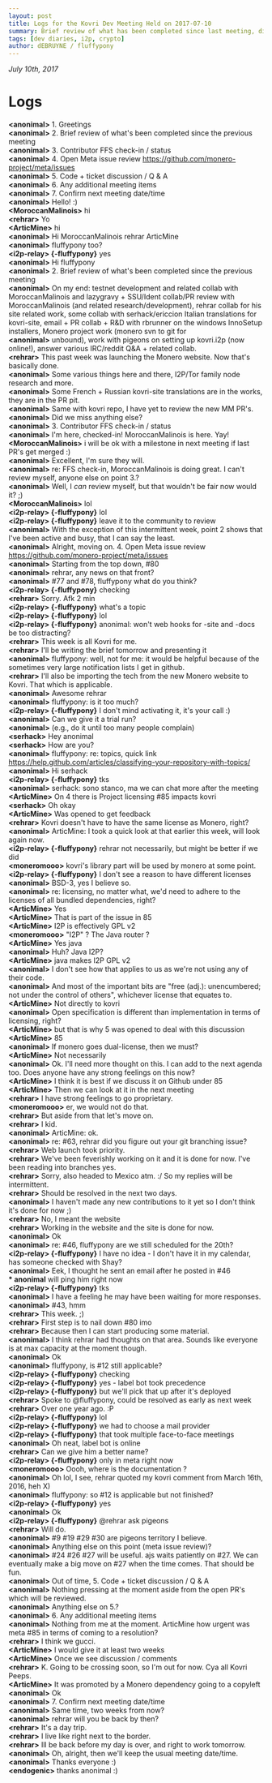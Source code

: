 ```yaml
---
layout: post
title: Logs for the Kovri Dev Meeting Held on 2017-07-10
summary: Brief review of what has been completed since last meeting, discussion of meta issues, and code & open tickets discussion
tags: [dev diaries, i2p, crypto]
author: dEBRUYNE / fluffypony
---
```


*July 10th, 2017*  

# Logs  

**\<anonimal>** 1. Greetings  
**\<anonimal>** 2. Brief review of what's been completed since the previous meeting  
**\<anonimal>** 3. Contributor FFS check-in / status  
**\<anonimal>** 4. Open Meta issue review https://github.com/monero-project/meta/issues  
**\<anonimal>** 5. Code + ticket discussion / Q & A  
**\<anonimal>** 6. Any additional meeting items  
**\<anonimal>** 7. Confirm next meeting date/time  
**\<anonimal>** Hello! :)  
**\<MoroccanMalinois>** hi  
**\<rehrar>** Yo  
**\<ArticMine>** hi  
**\<anonimal>** Hi MoroccanMalinois rehrar ArticMine  
**\<anonimal>** fluffypony too?  
**\<i2p-relay> {-fluffypony}** yes  
**\<anonimal>** Hi fluffypony  
**\<anonimal>** 2. Brief review of what's been completed since the previous meeting  
**\<anonimal>** On my end: testnet development and related collab with MoroccanMalinois and lazygravy + SSU/Ident collab/PR review with MoroccanMalinois (and related research/development), rehrar collab for his site related work, some collab with serhack/ericcion Italian translations for kovri-site, email + PR collab + R&D with rbrunner on the windows InnoSetup installers, Monero project work (monero svn to git for  
**\<anonimal>** unbound), work with pigeons on setting up kovri.i2p (now online!), answer various IRC/reddit Q&A + related collab.  
**\<rehrar>** This past week was launching the Monero website. Now that's basically done.  
**\<anonimal>** Some various things here and there, I2P/Tor family node research and more.  
**\<anonimal>** Some French + Russian kovri-site translations are in the works, they are in the PR pit.  
**\<anonimal>** Same with kovri repo, I have yet to review the new MM PR's.  
**\<anonimal>** Did we miss anything else?  
**\<anonimal>** 3. Contributor FFS check-in / status  
**\<anonimal>** I'm here, checked-in! MoroccanMalinois is here. Yay!  
**\<MoroccanMalinois>** i will be ok with a milestone in next meeting if last PR's get merged :)  
**\<anonimal>** Excellent, I'm sure they will.  
**\<anonimal>** re: FFS check-in, MoroccanMalinois is doing great. I can't review myself, anyone else on point 3.?  
**\<anonimal>** Well, I *can* review myself, but that wouldn't be fair now would it? ;)  
**\<MoroccanMalinois>** lol  
**\<i2p-relay> {-fluffypony}** lol  
**\<i2p-relay> {-fluffypony}** leave it to the community to review  
**\<anonimal>** With the exception of this intermittent week, point 2 shows that I've been active and busy, that I can say the least.  
**\<anonimal>** Alright, moving on. 4. Open Meta issue review https://github.com/monero-project/meta/issues  
**\<anonimal>** Starting from the top down, #80  
**\<anonimal>** rehrar, any news on that front?  
**\<anonimal>** #77 and #78, fluffypony what do you think?  
**\<i2p-relay> {-fluffypony}** checking  
**\<rehrar>** Sorry. Afk 2 min  
**\<i2p-relay> {-fluffypony}** what's a topic  
**\<i2p-relay> {-fluffypony}** lol  
**\<i2p-relay> {-fluffypony}** anonimal: won't web hooks for -site and -docs be too distracting?  
**\<rehrar>** This week is all Kovri for me.  
**\<rehrar>** I'll be writing the brief tomorrow and presenting it  
**\<anonimal>** fluffypony: well, not for me: it would be helpful because of the sometimes very large notification lists I get in github.  
**\<rehrar>** I'll also be importing the tech from the new Monero website to Kovri. That which is applicable.  
**\<anonimal>** Awesome rehrar  
**\<anonimal>** fluffypony: is it too much?  
**\<i2p-relay> {-fluffypony}** I don't mind activating it, it's your call :)  
**\<anonimal>** Can we give it a trial run?  
**\<anonimal>** (e.g., do it until too many people complain)  
**\<serhack>** Hey anonimal  
**\<serhack>** How are you?  
**\<anonimal>** fluffypony: re: topics, quick link https://help.github.com/articles/classifying-your-repository-with-topics/  
**\<anonimal>** Hi serhack  
**\<i2p-relay> {-fluffypony}** tks  
**\<anonimal>** serhack: sono stanco, ma we can chat more after the meeting  
**\<ArticMine>** On 4 there is Project licensing #85 impacts kovri  
**\<serhack>** Oh okay  
**\<ArticMine>** Was opened to get feedback  
**\<rehrar>** Kovri doesn't have to have the same license as Monero, right?  
**\<anonimal>** ArticMine: I took a quick look at that earlier this week, will look again now.  
**\<i2p-relay> {-fluffypony}** rehrar not necessarily, but might be better if we did  
**\<moneromooo>** kovri's library part will be used by monero at some point.  
**\<i2p-relay> {-fluffypony}** I don't see a reason to have different licenses  
**\<anonimal>** BSD-3, yes I believe so.  
**\<anonimal>** re: licensing, no matter what, we'd need to adhere to the licenses of all bundled dependencies, right?  
**\<ArticMine>** Yes  
**\<ArticMine>** That is part of the issue in 85  
**\<ArticMine>** I2P is effectively GPL v2  
**\<moneromooo>** "I2P" ? The Java router ?  
**\<ArticMine>** Yes java  
**\<anonimal>** Huh? Java I2P?  
**\<ArticMine>** java makes I2P GPL v2  
**\<anonimal>** I don't see how that applies to us as we're not using any of their code.  
**\<anonimal>** And most of the important bits are "free (adj.): unencumbered; not under the control of others", whichever license that equates to.  
**\<ArticMine>** Not directly to kovri  
**\<anonimal>** Open specification is different than implementation in terms of licensing, right?  
**\<ArticMine>** but that is why 5 was opened to deal with this discussion  
**\<ArticMine>** 85  
**\<anonimal>** If monero goes dual-license, then we must?  
**\<ArticMine>** Not necessarily  
**\<anonimal>** Ok. I'll need more thought on this. I can add to the next agenda too. Does anyone have any strong feelings on this now?  
**\<ArticMine>** I think it is best if we discuss it on Github under 85  
**\<ArticMine>** Then we can look at it in the next meeting  
**\<rehrar>** I have strong feelings to go proprietary.  
**\<moneromooo>** er, we would not do that.  
**\<rehrar>** But aside from that let's move on.  
**\<rehrar>** I kid.  
**\<anonimal>** ArticMine: ok.  
**\<anonimal>** re: #63, rehrar did you figure out your git branching issue?  
**\<rehrar>** Web launch took priority.  
**\<rehrar>** We've been feverishly working on it and it is done for now. I've been reading into branches yes.  
**\<rehrar>** Sorry, also headed to Mexico atm. :/ So my replies will be intermittent.  
**\<rehrar>** Should be resolved in the next two days.  
**\<anonimal>** I haven't made any new contributions to it yet so I don't think it's done for now ;)  
**\<rehrar>** No, I meant the website  
**\<rehrar>** Working in the website and the site is done for now.  
**\<anonimal>** Ok  
**\<anonimal>** re: #46, fluffypony are we still scheduled for the 20th?  
**\<i2p-relay> {-fluffypony}** I have no idea - I don't have it in my calendar, has someone checked with Shay?  
**\<anonimal>** Eek, I thought he sent an email after he posted in #46  
**\* anonimal** will ping him right now  
**\<i2p-relay> {-fluffypony}** tks  
**\<anonimal>** I have a feeling he may have been waiting for more responses.  
**\<anonimal>** #43, hmm  
**\<rehrar>** This week. ;)  
**\<rehrar>** First step is to nail down #80 imo  
**\<rehrar>** Because then I can start producing some material.  
**\<anonimal>** I think rehrar had thoughts on that area. Sounds like everyone is at max capacity at the moment though.  
**\<anonimal>** Ok  
**\<anonimal>** fluffypony, is #12 still applicable?  
**\<i2p-relay> {-fluffypony}** checking  
**\<i2p-relay> {-fluffypony}** yes - label bot took precedence  
**\<i2p-relay> {-fluffypony}** but we'll pick that up after it's deployed  
**\<rehrar>** Spoke to @fluffypony, could be resolved as early as next week  
**\<rehrar>** Over one year ago. :P  
**\<i2p-relay> {-fluffypony}** lol  
**\<i2p-relay> {-fluffypony}** we had to choose a mail provider  
**\<i2p-relay> {-fluffypony}** that took multiple face-to-face meetings  
**\<anonimal>** Oh neat, label bot is online  
**\<rehrar>** Can we give him a better name?  
**\<i2p-relay> {-fluffypony}** only in meta right now  
**\<moneromooo>** Oooh, where is the documentation ?  
**\<anonimal>** Oh lol, I see, rehrar quoted my kovri comment from March 16th, 2016, heh X)  
**\<anonimal>** fluffypony: so #12 is applicable but not finished?  
**\<i2p-relay> {-fluffypony}** yes  
**\<anonimal>** Ok  
**\<i2p-relay> {-fluffypony}** @rehrar ask pigeons  
**\<rehrar>** Will do.  
**\<anonimal>** #9 #19 #29 #30 are pigeons territory I believe.  
**\<anonimal>** Anything else on this point (meta issue review)?  
**\<anonimal>** #24 #26 #27 will be useful. ajs waits patiently on #27. We can eventually make a big move on #27 when the time comes. That should be fun.  
**\<anonimal>** Out of time, 5. Code + ticket discussion / Q & A  
**\<anonimal>** Nothing pressing at the moment aside from the open PR's which will be reviewed.  
**\<anonimal>** Anything else on 5.?  
**\<anonimal>** 6. Any additional meeting items  
**\<anonimal>** Nothing from me at the moment. ArticMine how urgent was meta #85 in terms of coming to a resolution?  
**\<rehrar>** I think we gucci.  
**\<ArticMine>** I would give it at least two weeks  
**\<ArticMine>** Once we see discussion / comments  
**\<rehrar>** K. Going to be crossing soon, so I'm out for now. Cya all Kovri Peeps.  
**\<ArticMine>** It was promoted by a Monero dependency going to a copyleft  
**\<anonimal>** Ok  
**\<anonimal>** 7. Confirm next meeting date/time  
**\<anonimal>** Same time, two weeks from now?  
**\<anonimal>** rehrar will you be back by then?  
**\<rehrar>** It's a day trip.  
**\<rehrar>** I live like right next to the border.  
**\<rehrar>** Ill be back before my day is over, and right to work tomorrow.  
**\<anonimal>** Oh, alright, then we'll keep the usual meeting date/time.  
**\<anonimal>** Thanks everyone :)  
**\<endogenic>** thanks anonimal :)  